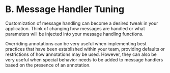 # B. Message Handler Tuning

Customization of message handling can become a desired tweak in your application. Think of changing how messages are handled or what parameters will be injected into your message handling functions.

Overriding annotations can be very useful when implementing best practices that have been established within your team, providing defaults or restrictions of how annotations may be used. However, they can also be very useful when special behavior needs to be added to message handlers based on the presence of an annotation.

